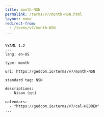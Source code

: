 ```yaml
---
title: month-NSN
permalink: /terms/v7/month-NSN.html
layout: none
redirect-from:
  - /terms/v7/month-NSN
...
```


```

%YAML 1.2
---
lang: en-US

type: month

uri: https://gedcom.io/terms/v7/month-NSN

standard tag: NSN

descriptions:
  - Nisan (נִיסָן)

calendars:
  - "https://gedcom.io/terms/v7/cal-HEBREW"
...

```
